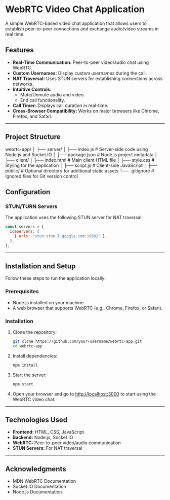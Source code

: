 
# WebRTC Video Chat Application

A simple WebRTC-based video chat application that allows users to establish peer-to-peer connections and exchange audio/video streams in real time.

## Features

- **Real-Time Communication:** Peer-to-peer video/audio chat using WebRTC.
- **Custom Usernames:** Display custom usernames during the call.
- **NAT Traversal:** Uses STUN servers for establishing connections across networks.
- **Intuitive Controls:**
  - Mute/Unmute audio and video.
  - End call functionality.
- **Call Timer:** Displays call duration in real-time.
- **Cross-Browser Compatibility:** Works on major browsers like Chrome, Firefox, and Safari.

---

## Project Structure
webrtc-app/ │ ├── server/ │ ├── index.js # Server-side code using Node.js and Socket.IO │ ├── package.json # Node.js project metadata │ ├── client/ │ ├── index.html # Main client HTML file │ ├── style.css # Styling for the application │ ├── script.js # Client-side JavaScript │ ├── public/ # Optional directory for additional static assets └── .gitignore # Ignored files for Git version control


## Configuration

### STUN/TURN Servers

The application uses the following STUN server for NAT traversal:

```javascript
const servers = {
  iceServers: [
    { urls: "stun:stun.l.google.com:19302" },
  ],
};
```

---

## Installation and Setup

Follow these steps to run the application locally:

### Prerequisites

- Node.js installed on your machine.
- A web browser that supports WebRTC (e.g., Chrome, Firefox, or Safari).

### Installation

1. Clone the repository:
    ```bash
    git clone https://github.com/your-username/webrtc-app.git
    cd webrtc-app
    ```

2. Install dependencies:
    ```bash
    npm install
    ```

3. Start the server:
    ```bash
    npm start
    ```

4. Open your browser and go to [http://localhost:3000](http://localhost:3000) to start using the WebRTC video chat.

---

## Technologies Used

- **Frontend:** HTML, CSS, JavaScript
- **Backend:** Node.js, Socket.IO
- **WebRTC:** Peer-to-peer video/audio communication
- **STUN Servers:** For NAT traversal

---

## Acknowledgments

- MDN WebRTC Documentation
- Socket.IO Documentation
- Node.js Documentation

